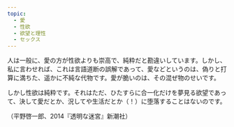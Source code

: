 ```yaml
---
topic:
  - 愛
  - 性欲
  - 欲望と理性
  - セックス
---
```

人は一般に、愛の方が性欲よりも崇高で、純粋だと勘違いしています。しかし、私に言わせれば、これは言語道断の誤解であって、愛などというのは、偽りと打算に満ちた、遥かに不純な代物です。愛が脆いのは、その混ぜ物のせいです。 

しかし性欲は純粋です。それはただ、ひたすらに合一化だけを夢見る欲望であって、決して愛だとか、況してや生活だとか（！）に堕落することはないのです。

（平野啓一郎、2014『透明な迷宮』新潮社）
